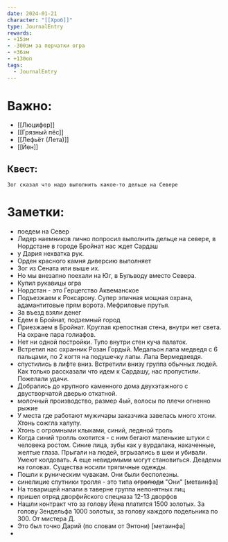 ```yaml
---
date: 2024-01-21
character: "[[Хроб]]"
type: JournalEntry
rewards: 
- +15зм
- -300зм за перчатки огра
- +36зм
- +130оп
tags:
  - JournalEntry
---
```

# Важно:
- [[Люцифер]]
- [[Грязный пёс]]
- [[Лефьёт (Лета)]]
- [[Йен]]

## Квест:
```
Зог сказал что надо выполнить какое-то дельце на Севере
```
# Заметки:

- поедем на Север
- Лидер наемников лично попросил выполнить дельце на севере, в Нордстане в городе Бройнат нас ждет Сардаш
- у Дария нехватка рук.
- Орден красного камня диверсию выполняет
- Зог из Сената или выше их.
- Но мы внезапно поехали на Юг, в Бульводу вместо Севера.
- Купил рукавицы огра
- Нордстан - это Герцегство Аквеманское
- Подъезжаем к Роксарону. Супер эпичная мощная охрана, адамантитовые прям ворота. Мефриловые прутья.
- За въезд взяли денег
- Едем в Бройнат, подземный город
- Приезжаем в Бройнат. Круглая крепостная стена, внутри нет света. На охране пара голиафов.
- Нет ни одной постройки. Тупо внутри стен куча палаток.
- Встретил нас охранник Розан Гордый. Медальон лапа медведя с 6 пальцами, по 2 когтя на подушечку лапы. Лапа Вермедвевдя.
- спустились в лифте вниз. Встретили внизу группа обычных людей. Как только рассказали что идем к Сардашу, нас пропустили. Пожелали удачи.
- Добрались до крупного каменного дома двухэтажного с двустворчатой дверью откатной.
- молочный производство, размер 4ый, волосы по плечи огненно рыжие
- У места где работают мужичары заказчика завелась много хтони. Хтонь сожгла халупу. 
- Хтонь с огромными клыками, синий, ледяной троль
- Когда синий тролль охотится - с ним бегают маленькие штуки с человека ростом. Синие лица, зубы как у вурдалака, накаченные, желтые глаза. Прыгали на людей, вгрызались в шеи и убивали. Умеют колдовать. А еще невидимыми могут становиться. Деадемы на головах. Существа носили тряпичные одежды.
- Пошли к руническим чувакам. Они были бесполезны.
- синелицие спутники тролля - это типа ~~огролюди~~ "Они" [метаинфа]
- На товарищей напали в таверне группа непонятных лиц
- пришел отряд дворфийского спецназа 12-13 дворфов
- Нашли контракт что за голову Йена платится 1500 золотых. За голову Зендельфа 1000 золотых, за голову каждого подельника по 300. От мистера Д.
- Это был точно Дарий (по словам от Энтони) [метаинфа]
- 